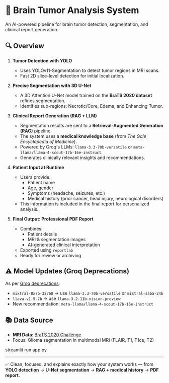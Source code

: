 # 🧠 Brain Tumor Analysis System

An AI-powered pipeline for brain tumor detection, segmentation, and clinical report generation.

## 🔍 Overview

1. **Tumor Detection with YOLO**  
   - Uses YOLOv11-Segmentation to detect tumor regions in MRI scans.
   - Fast 2D slice-level detection for initial localization.

2. **Precise Segmentation with 3D U-Net**  
   - A 3D Attention U-Net model trained on the **BraTS 2020 dataset** refines segmentation.
   - Identifies sub-regions: Necrotic/Core, Edema, and Enhancing Tumor.

3. **Clinical Report Generation (RAG + LLM)**  
   - Segmentation results are sent to a **Retrieval-Augmented Generation (RAG)** pipeline.
   - The system uses a **medical knowledge base** (from *The Gale Encyclopedia of Medicine*).
   - Powered by Groq's LLMs: `llama-3.3-70b-versatile` or `meta-llama/llama-4-scout-17b-16e-instruct`.
   - Generates clinically relevant insights and recommendations.

4. **Patient Input at Runtime**  
   - Users provide:
     - Patient name
     - Age, gender
     - Symptoms (headache, seizures, etc.)
     - Medical history (prior cancer, head injury, neurological disorders)
   - This information is included in the final report for personalized analysis.

5. **Final Output: Professional PDF Report**  
   - Combines:
     - Patient details
     - MRI & segmentation images
     - AI-generated clinical interpretation
   - Exported using `reportlab`
   - Ready for review or archiving

## ⚠️ Model Updates (Groq Deprecations)
As per [Groq deprecations](https://console.groq.com/docs/deprecations):
- `mixtral-8x7b-32768` → use `llama-3.3-70b-versatile` or `mistral-saba-24b`
- `llava-v1.5-7b` → use `llama-3.2-11b-vision-preview`
- New recommendation: `meta-llama/llama-4-scout-17b-16e-instruct`

## 📚 Data Source
- **MRI Data**: [BraTS 2020 Challenge](https://www.med.upenn.edu/cbica/brats2020/)
- Focus: Glioma segmentation in multimodal MRI (FLAIR, T1, T1ce, T2)


streamlit run app.py


---

✅ Clean, focused, and explains exactly how your system works — from **YOLO detection** → **U-Net segmentation** → **RAG + medical history** → **PDF report**.

